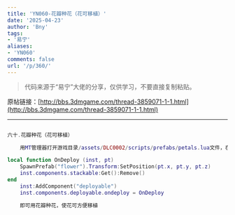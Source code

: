 ```yaml
---
title: 'YN060-花瓣种花（花可移植）'
date: '2025-04-23'
author: 'Bny'
tags:
- '易宁'
aliases:
- 'YN060'
comments: false
url: '/p/360/'
---
```


> 代码来源于“易宁”大佬的分享，仅供学习，不要直接复制粘贴。

原帖链接：[http://bbs.3dmgame.com/thread-3859071-1-1.html](http://bbs.3dmgame.com/thread-3859071-1-1.html)

---

```lua  

六十.花瓣种花（花可移植）

	用MT管理器打开游戏目录/assets/DLC0002/scripts/prefabs/petals.lua文件，在inst:AddComponent("inspectable")的下一行插入以下内容：

local function OnDeploy (inst, pt)
	SpawnPrefab("flower").Transform:SetPosition(pt.x, pt.y, pt.z)
	inst.components.stackable:Get():Remove()
end
	inst:AddComponent("deployable")
	inst.components.deployable.ondeploy = OnDeploy

	即可用花瓣种花，使花可方便移植

```  

